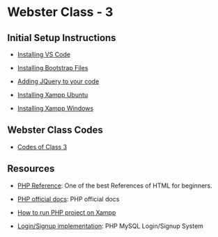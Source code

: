 # Webster Class - 3
## Initial Setup Instructions

- [Installing VS Code](https://code.visualstudio.com/)

- [Installing Bootstrap Files](https://tinyurl.com/bootstrapWS2019)

- [Adding JQuery to your code](https://developers.google.com/speed/libraries/#jquery)

- [Installing Xampp Ubuntu](https://vitux.com/how-to-install-xampp-on-your-ubuntu-18-04-lts-system/)

- [Installing Xampp Windows](https://www.wikihow.com/Install-XAMPP-for-Windows)


## Webster Class Codes

- [Codes of Class 3](https://github.com/CC-MNNIT/2019-20-Classes/tree/master/WebDev/2019_08_29_Webster-Class-3)


## Resources

- [PHP Reference](https://www.w3schools.com/php/default.asp): One of the best References of HTML for beginners.

- [PHP official docs](https://www.php.net/manual/en/index.php): PHP official docs

- [How to run PHP project on Xampp](http://www.tutorialspoint.com/articles/run-a-php-program-in-xampp-server)

- [Login/Signup implementation](https://www.tutorialrepublic.com/php-tutorial/php-mysql-login-system.php): PHP MySQL Login/Signup System


